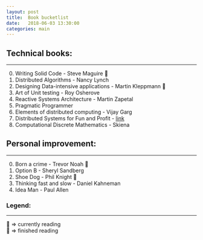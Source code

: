 ```yaml
---
layout: post
title:  Book bucketlist
date:   2018-06-03 13:30:00
categories: main
---
```


## Technical books:
-------------------
0. Writing Solid Code - Steve Maguire :seedling:
1. Distributed Algorithms - Nancy Lynch
2. Designing Data-intensive applications - Martin Kleppmann :seedling:
3. Art of Unit testing - Roy Osherove
4. Reactive Systems Architecture - Martin Zapetal
5. Pragmatic Programmer
6. Elements of distributed computing - Vijay Garg
7. Distributed Systems for Fun and Profit - [link][mixu]
8. Computational Discrete Mathematics - Skiena

## Personal improvement:
------------------------
0. Born a crime - Trevor Noah :seedling:
1. Option B - Sheryl Sandberg
2. Shoe Dog - Phil Knight :seedling:
3. Thinking fast and slow - Daniel Kahneman
4. Idea Man - Paul Allen

[mixu]: http://book.mixu.net/distsys/single-page.html

### Legend:
-----------
:seedling: => currently reading  
:evergreen_tree: => finished reading  